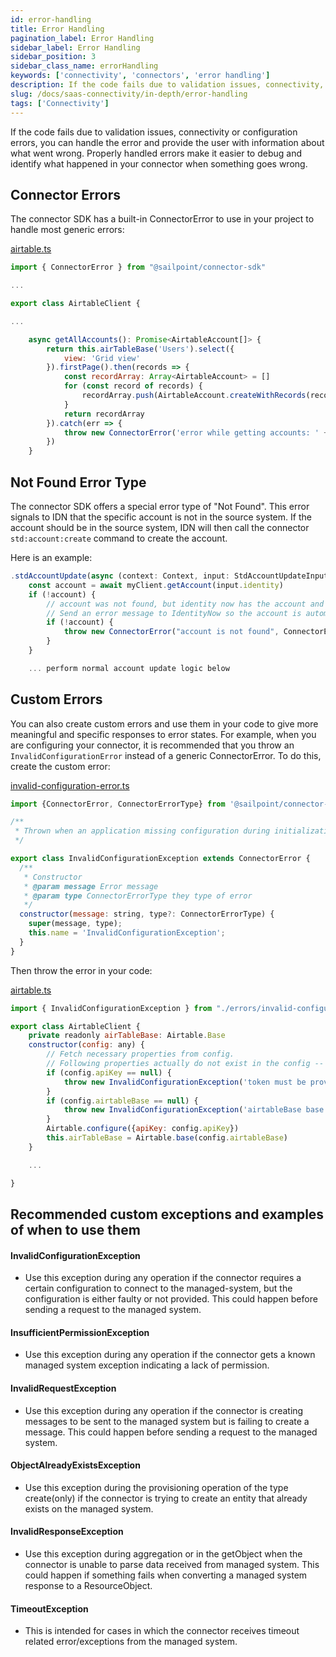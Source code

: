 ```yaml
---
id: error-handling
title: Error Handling
pagination_label: Error Handling
sidebar_label: Error Handling
sidebar_position: 3
sidebar_class_name: errorHandling
keywords: ['connectivity', 'connectors', 'error handling']
description: If the code fails due to validation issues, connectivity, or configuration errors, you can handle the error and provide the user with information about what went wrong.
slug: /docs/saas-connectivity/in-depth/error-handling
tags: ['Connectivity']
---
```


If the code fails due to validation issues, connectivity or configuration errors, you can handle the error and provide the user with information about what went wrong. Properly handled errors make it easier to debug and identify what happened in your connector when something goes wrong.

## Connector Errors

The connector SDK has a built-in ConnectorError to use in your project to handle most generic errors:

[airtable.ts](https://github.com/sailpoint-oss/airtable-example-connector/blob/main/src/airtable.ts)

```javascript
import { ConnectorError } from "@sailpoint/connector-sdk"

...

export class AirtableClient {

...

    async getAllAccounts(): Promise<AirtableAccount[]> {
        return this.airTableBase('Users').select({
            view: 'Grid view'
        }).firstPage().then(records => {
            const recordArray: Array<AirtableAccount> = []
            for (const record of records) {
                recordArray.push(AirtableAccount.createWithRecords(record))
            }
            return recordArray
        }).catch(err => {
            throw new ConnectorError('error while getting accounts: ' + err)
        })
    }
```

## Not Found Error Type

The connector SDK offers a special error type of "Not Found". This error signals to IDN that the specific account is not in the source system. If the account should be in the source system, IDN will then call the connector ```std:account:create``` command to create the account. 

Here is an example: 

```javascript
.stdAccountUpdate(async (context: Context, input: StdAccountUpdateInput, res: Response<StdAccountUpdateOutput>) => {
    const account = await myClient.getAccount(input.identity)
    if (!account) {
        // account was not found, but identity now has the account and expects it to be there! 
        // Send an error message to IdentityNow so the account is automatically created
        if (!account) {
            throw new ConnectorError("account is not found", ConnectorErrorType.NotFound)
        }
    }

    ... perform normal account update logic below

```

## Custom Errors

You can also create custom errors and use them in your code to give more meaningful and specific responses to error states. For example, when you are configuring your connector, it is recommended that you throw an `InvalidConfigurationError` instead of a generic ConnectorError. To do this, create the custom error:

[invalid-configuration-error.ts](https://github.com/sailpoint-oss/airtable-example-connector/blob/main/src/errors/invalid-configuration-error.ts)

```javascript
import {ConnectorError, ConnectorErrorType} from '@sailpoint/connector-sdk';

/**
 * Thrown when an application missing configuration during initialization
 */

export class InvalidConfigurationException extends ConnectorError {
  /**
   * Constructor
   * @param message Error message
   * @param type ConnectorErrorType they type of error
   */
  constructor(message: string, type?: ConnectorErrorType) {
    super(message, type);
    this.name = 'InvalidConfigurationException';
  }
}
```

Then throw the error in your code:

[airtable.ts](https://github.com/sailpoint-oss/airtable-example-connector/blob/main/src/airtable.ts)

```javascript
import { InvalidConfigurationException } from "./errors/invalid-configuration-error"

export class AirtableClient {
    private readonly airTableBase: Airtable.Base
    constructor(config: any) {
        // Fetch necessary properties from config.
        // Following properties actually do not exist in the config -- it just serves as an example.
        if (config.apiKey == null) {
            throw new InvalidConfigurationException('token must be provided from config')
        }
        if (config.airtableBase == null) {
            throw new InvalidConfigurationException('airtableBase base id needed')
        }
        Airtable.configure({apiKey: config.apiKey})
        this.airTableBase = Airtable.base(config.airtableBase)
    }

    ...

}
```

## Recommended custom exceptions and examples of when to use them

#### InvalidConfigurationException
- Use this exception during any operation if the connector requires a certain configuration to connect to the managed-system, but the configuration is either faulty or not provided. This could happen before sending a request to the managed system.

#### InsufficientPermissionException
- Use this exception during any operation if the connector gets a known managed system exception indicating a lack of permission. 

#### InvalidRequestException
- Use this exception during any operation if the connector is creating messages to be sent to the managed system but is failing to create a message. This could happen before sending a request to the managed system.

#### ObjectAlreadyExistsException
- Use this exception during the provisioning operation of the type create(only) if the connector is trying to create an entity that already exists on the managed system.

#### InvalidResponseException
- Use this exception during aggregation or in the getObject when the connector is unable to parse data received from managed system. This could happen if something fails when converting a managed system response to a ResourceObject.

#### TimeoutException
- This is intended for cases in which the connector receives timeout related error/exceptions from the managed system.
